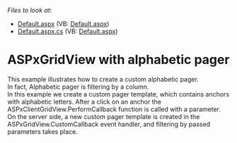 <!-- default file list -->
*Files to look at*:

* [Default.aspx](./CS/WebSite/Default.aspx) (VB: [Default.aspx](./VB/WebSite/Default.aspx))
* [Default.aspx.cs](./CS/WebSite/Default.aspx.cs) (VB: [Default.aspx](./VB/WebSite/Default.aspx))
<!-- default file list end -->
# ASPxGridView with alphabetic pager


<p>This example illustrates how to create a custom alphabetic pager. <br />
In fact, Alphabetic pager is filtering by a column.<br />
In this example we create a custom pager template, which contains anchors with alphabetic letters. After a click on an anchor the ASPxClientGridView.PerformCallback function is called with a parameter. On the server side, a new custom pager template is created in the ASPxGridView.CustomCallback event handler, and filtering by passed parameters takes place.</p>

<br/>


